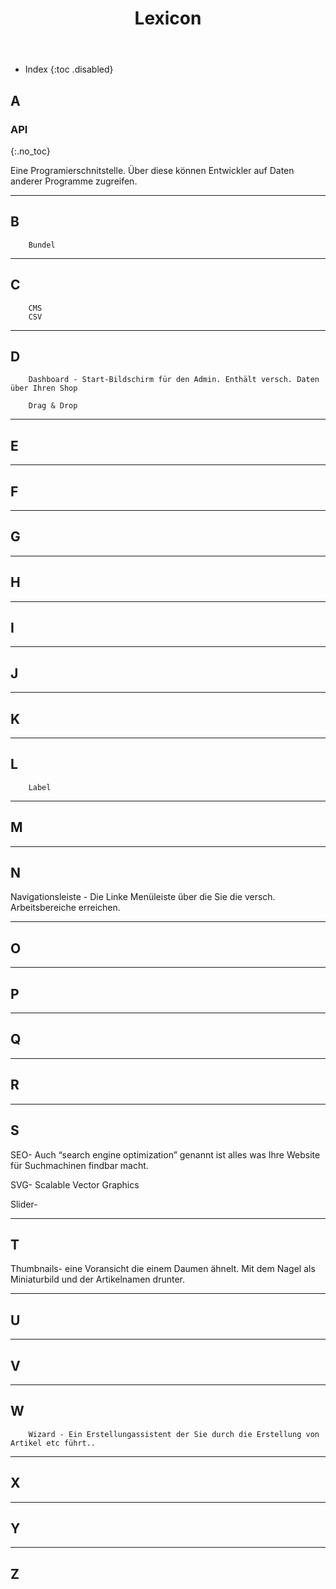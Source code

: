 ﻿---
layout: post
title: Lexicon
tags: hilfe
permalink: /hilfe/:title
---




+ Index
{:toc .disabled}


## A


### API
{:.no_toc}


Eine Programierschnitstelle. Über diese können Entwickler auf Daten anderer Programme zugreifen.


---


## B


        Bundel
---
## C


        CMS
        CSV


---


## D
        Dashboard - Start-Bildschirm für den Admin. Enthält versch. Daten über Ihren Shop
        
        Drag & Drop


---


## E


---


## F


---


## G


---


## H


---


## I


---


## J


---


## K


---


## L
        Label


---


## M


---


## N
Navigationsleiste - Die Linke Menüleiste über die Sie die versch. Arbeitsbereiche erreichen.


---


## O


---


## P


---


## Q


---


## R


---


## S


SEO- Auch “search engine optimization” genannt ist alles was Ihre Website für Suchmachinen findbar macht. 


SVG- Scalable Vector Graphics


Slider-


---


## T
Thumbnails- eine Voransicht die einem Daumen ähnelt. Mit dem Nagel als Miniaturbild und der Artikelnamen drunter. 


---


## U


---


## V


---


## W
        Wizard - Ein Erstellungassistent der Sie durch die Erstellung von Artikel etc führt.. 


---


## X


---


## Y


---


## Z